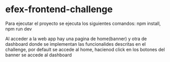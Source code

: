 # efex-frontend-challenge

Para ejecutar el proyecto se ejecuta los siguientes comandos:
    npm install,
    npm run dev


Al acceder a la web app hay una pagina de home(banner) y otra de dashboard donde se implementan las funcionalides descritas en el challenge, por default se accede al home, hacienod click en los botones del banner se accede al dashboard